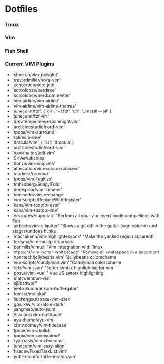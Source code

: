 # Dotfiles

### Tmux
### Vim
### Fish Shell

### Current VIM Plugins
- 'sheerun/vim-polyglot'
- 'trevordmiller/nova-vim'
- 'zchee/deoplete-jedi'
- 'scrooloose/nerdtree'
- 'scrooloose/nerdcommenter'
- 'vim-airline/vim-airline'
- 'vim-airline/vim-airline-themes'
- 'junegunn/fzf', { 'dir': '~/.fzf', 'do': './install --all' }
- 'junegunn/fzf.vim'
- 'drewtempelmeyer/palenight.vim'
- 'arcticicestudio/nord-vim'
- 'tpope/vim-surround'
- 'rakr/vim-one'
- 'dracula/vim', { 'as': 'dracula' }
- 'arcticicestudio/nord-vim'
- 'davidhalter/jedi-vim'
- 'SirVer/ultisnips'
- 'honza/vim-snippets'
- 'altercation/vim-colors-solarized'
- 'morhetz/gruvbox'
- 'tpope/vim-fugitive'
- 'tmhedberg/SimpylFold'
- 'derekprior/vim-trimmer'
- 'tommcdo/vim-exchange'
- 'vim-scripts/ReplaceWithRegister'
- 'kana/vim-textobj-user'
- 'kana/vim-textobj-line'
- 'ervandew/supertab' "Perform all your vim insert mode completions with Tab
- 'airblade/vim-gitgutter' "Shows a git diff in the gutter (sign column) and stages/undoes hunks
- 'machakann/vim-highlightedyank' "Make the yanked region apparent!
- 'terryma/vim-multiple-cursors'
- 'benmills/vimux'  "Vim intergration with Tmux
- 'ntpeters/vim-better-whitespace' "Remove all whitespace in a document
- 'nanotech/jellybeans.vim' "Jellybeans colorscheme
- 'vim-scripts/candyman.vim'  "Candyman colorscheme
- '/elzr/vim-json' "Better syntax highlighting for vim
- 'posva/vim-vue' " Vue JS synatx highlighting
- 'mattn/emmet-vim'
- 'sjl/badwolf'
- 'jeetsukumaran/vim-buffergator'
- 'tomasr/molokai'
- 'liuchengxu/space-vim-dark'
- 'gosukiwi/vim-atom-dark'
- 'jiangmiao/auto-pairs'
- 'Alvarocz/vim-northpole'
- 'ayu-theme/ayu-vim'
- 'christoomey/vim-titlecase'
- 'tpope/vim-abolish'
- 'tpope/vim-unimpaired'
- 'ryanoasis/vim-devicons'
- 'junegunn/vim-easy-align'
- 'fisadev/FixedTaskList.vim'
- 'yuttie/comfortable-motion.vim'
